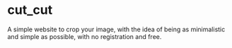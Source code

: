 # cut_cut
A simple website to crop your image, with the idea of being as minimalistic and simple as possible, with no registration and free.
